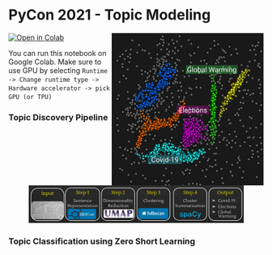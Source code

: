 # PyCon 2021 - Topic Modeling 


<a href="https://githubtocolab.com/stavshem/PyCon2021-Topic_Modeling/blob/main/Topic_Modeling.ipynb" target="_parent">
<img src="https://colab.research.google.com/assets/colab-badge.svg" alt="Open in Colab"/></a>


<img align="right" width="300" height="300" src="./img/topic_clustering.png">

You can run this notebook on Google Colab.
Make sure to use GPU by selecting `Runtime -> Change runtime type -> Hardware accelerator -> pick GPU (or TPU)`

### Topic Discovery Pipeline
<p align="center">
  <img src="./img/topic_discovery_pipeline.png" alt="Topic Discovery Pipeline" width="425">
</p>


### Topic Classification using Zero Short Learning
